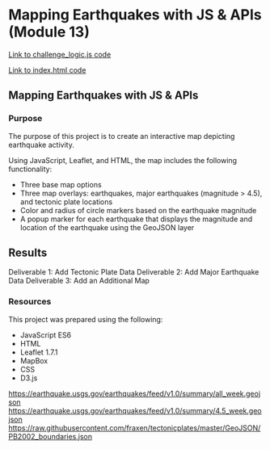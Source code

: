 #  Mapping Earthquakes with JS & APIs (Module 13)

[Link to challenge_logic.js code](Earthquake_Challenge/Static/js/challenge_logic.js)

[Link to index.html code](Earthquake_Challenge/index.html)

## Mapping Earthquakes with JS & APIs 

### Purpose
The purpose of this project is to create an interactive map depicting earthquake activity.

Using JavaScript, Leaflet, and HTML, the map includes the following functionality:
* Three base map options
* Three map overlays: earthquakes, major earthquakes (magnitude > 4.5), and tectonic plate locations
* Color and radius of circle markers based on the earthquake magnitude
* A popup marker for each earthquake that displays the magnitude and location of the earthquake using the GeoJSON layer

## Results

Deliverable 1: Add Tectonic Plate Data
Deliverable 2: Add Major Earthquake Data 
Deliverable 3: Add an Additional Map

### Resources

This project was prepared using the following:
* JavaScript ES6
* HTML
* Leaflet 1.7.1
* MapBox
* CSS
* D3.js

https://earthquake.usgs.gov/earthquakes/feed/v1.0/summary/all_week.geojson
https://earthquake.usgs.gov/earthquakes/feed/v1.0/summary/4.5_week.geojson
https://raw.githubusercontent.com/fraxen/tectonicplates/master/GeoJSON/PB2002_boundaries.json

